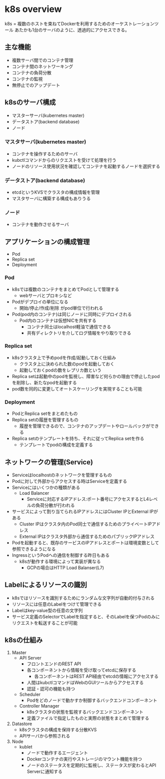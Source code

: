 # k8s overview

k8s = 複数のホストを束ねてDockerを利用するためのオーケストレーションツール
あたかも1台のサーバのように、透過的にアクセスできる。

## 主な機能

- 複数サーバ間でのコンテナ管理
- コンテナ間のネットワーキング
- コンテナの負荷分散
- コンテナの監視
- 無停止でのアップデート

## k8sのサーバ構成

- マスターサーバ(kubernetes master)
- データストア(backend database)
- ノード

### マスタサーバ(kubernetes master)

- コンテナを操作するためのサーバ
- kubctlコマンドからのリクエストを受けて処理を行う
- ノードのリソース使用状況を確認してコンテナを起動するノードを選択する

### データストア(backend database)

- etcdというKVSでクラスタの構成情報を管理
- マスタサーバに構築する構成もありうる

### ノード

- コンテナを動作させるサーバ

## アプリケーションの構成管理

- Pod
- Replica set
- Deployment

### Pod

- k8sでは複数のコンテナをまとめてPodとして管理する
    - webサーバとプロキシなど
- Podがデプロイの単位になる
    - 開始/停止/作成/削除 がpod単位で行われる
- Pod(pod内のコンテナ)は同じノードに同時にデプロイされる
    - Pod内のコンテナは仮想NICを共有する
        - コンテナ同士はlocalhost軽油で通信できる
        - 共有ディレクトリを介してログ情報をやり取りできる

### Replica set

- k8sクラスタ上で予めpodを作成/起動しておく仕組み
    - クラスタ上に決められた数のpodを起動しておく
    - 起動しておくpodの数をレプリカ数という
- Replica setは起動中のpodを監視し、障害など何らかの理由で停止したpodを削除し、新たなpodを起動する
- pod数を同的に変更してオートスケーリングを実現することも可能

### Deployment

- PodとReplica setをまとめたもの
- Replica setの履歴を管理するもの
    - 履歴を管理できるので、コンテナのアップデートやロールバックができる
- Replica setのテンプレートを持ち、それに従ってReplica setを作る
    - テンプレートでpodの構成を定義する

## ネットワークの管理(Service)

- Serviceはlocalhostのネットワークを管理するもの
- Podに対して外部からアクセスする時はServiceを定義する
- Serviceにはいくつかの種類がある
    - Load Balancer
        - Serviceに対応するIPアドレス:ポート番号にアクセスするとL4レベルの負荷分散が行われる
- サービスによって割り当てられるIPアドレスにはCluster IPとExternal IPがある
    - Cluster IPはクラスタ内のPod同士で通信するためのプライベートIPアドレス
    - External IPはクラスタ外部から通信するためのパブリックIPアドレス
- Podを起動すると、既存のサービスのIPアドレスとポートは環境変数として参照できるようになる
- IngressというPodへの通信を制御する昨日もある
    - k8sが動作する環境によって実装が異なる
        - GCPの場合はHTTP Load Balanser(L7)

## Labelによるリソースの識別

- k8sではリソースを識別するためにランダムな文字列が自動的付与される
- リソースには任意のLabelをつけて管理できる
- Labelはkey-value型の任意の文字列
- サービス定義のSelectorでLabelを指定すると、そのLabelを保つPodのみにリクエストを転送することが可能

## k8sの仕組み

1. Master
    - API Server
        - フロントエンドのREST API
        - 各コンポーネントから情報を受け取ってetcdに保存する
            - 各コンポーネントはREST API経由でetcdの情報にアクセスする
        - 人間はkubctlコマンドはWebのGUIツールからアクセスする
        - 認証・認可の機能も持つ
    - Scheduler
        - Podをどのノードで動かすか制御するバックエンドコンポーネント
    - Controller Manager
        - k8sクラスタの状態を監視するバックエンドコンポーネント
        - 定義ファイルで指定したものと実際の状態をまとめて管理する
1. Datastore
    - k8sクラスタの構成を保持する分散KVS
    - APIサーバから参照される
1. Node
    - kublet
        - ノードで動作するエージェント
        - Dockerコンテナの実行やストレージのマウント機能を持つ
        - ノードのステータスを定期的に監視し、ステータスが変わるとAPI Serverに通知する